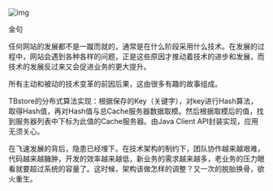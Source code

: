 ![img](http://cdn.jayh.club/uPic/112117190512762LyRekH.png)

金句

任何网站的发展都不是一蹴而就的，通常是在什么阶段采用什么技术。在发展的过程中，网站会遇到各种各样的问题，正是这些原因才推动着技术的进步和发展，而技术的发展反过来又会促进业务的更大提升。



所有主动和被动的技术变革的前因后果，这由很多有趣的故事组成。





TBstore的分布式算法实现：根据保存的Key（关键字），对key进行Hash算法，取得Hash值，再对Hash值与总Cache服务器数据取模。然后根据取模后的值，找到服务器列表中下标为此值的Cache服务器。由Java Client API封装实现，应用无须关心。



在飞速发展的背后，隐患已经埋下。在技术架构的制约下，团队协作越来越艰难，代码越来越臃肿，开发的效率越来越低，新业务的需求越来越多，老业务的压力眼看就要超过系统的容量了。这时候，架构该做怎样的调整？又一次的脱胎换骨，欲火重生。